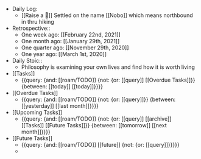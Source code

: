 - Daily Log:
    - [[Raise a 🐶]] Settled on the name [[Nobo]] which means northbound in thru hiking
- Retrospective::
    - One week ago: [[February 22nd, 2021]]
    - One month ago: [[January 29th, 2021]]
    - One quarter ago: [[November 29th, 2020]]
    - One year ago: [[March 1st, 2020]]
- Daily Stoic::
    - Philosophy is examining your own lives and find how it is worth living 
- [[Tasks]]
    - {{query: {and: [[roam/TODO]] {not: {or: [[query]] [[Overdue Tasks]]}} {between: [[today]] [[today]]}}}}
- [[Overdue Tasks]]
    - {{query: {and: [[roam/TODO]] {not: {or: [[query]]}} {between: [[yesterday]] [[last month]]}}}}
- [[Upcoming Tasks]]
    - {{query: {and: [[roam/TODO]] {not: {or: [[query]] [[archive]] [[Tasks]] [[Future Tasks]]}} {between: [[tomorrow]] [[next month]]}}}}
- [[Future Tasks]]
    - {{query: {and: [[roam/TODO]] [[future]] {not: {or: [[query]]}}}}}
    - 
